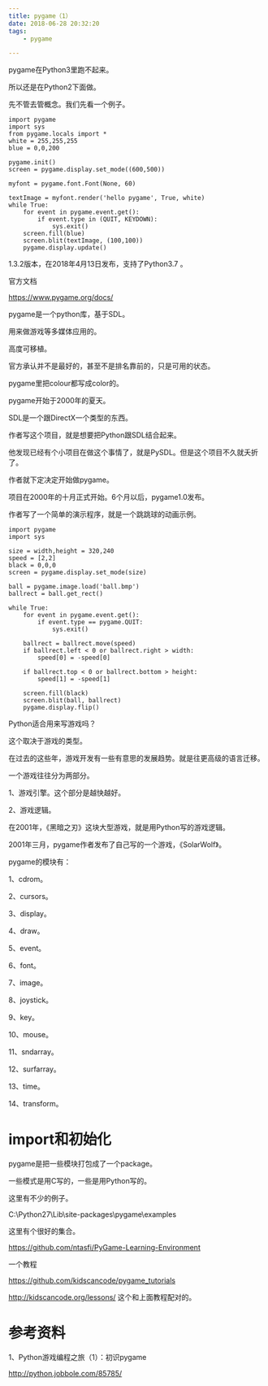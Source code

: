 ```yaml
---
title: pygame（1）
date: 2018-06-28 20:32:20
tags:
	- pygame

---
```




pygame在Python3里跑不起来。

所以还是在Python2下面做。

先不管去管概念。我们先看一个例子。

```
import pygame
import sys
from pygame.locals import *
white = 255,255,255
blue = 0,0,200

pygame.init()
screen = pygame.display.set_mode((600,500))

myfont = pygame.font.Font(None, 60)

textImage = myfont.render('hello pygame', True, white)
while True:
    for event in pygame.event.get():
        if event.type in (QUIT, KEYDOWN):
            sys.exit()
    screen.fill(blue)
    screen.blit(textImage, (100,100))
    pygame.display.update()
```



1.3.2版本，在2018年4月13日发布，支持了Python3.7 。



官方文档

https://www.pygame.org/docs/

pygame是一个python库，基于SDL。

用来做游戏等多媒体应用的。

高度可移植。

官方承认并不是最好的，甚至不是排名靠前的，只是可用的状态。

pygame里把colour都写成color的。

pygame开始于2000年的夏天。

SDL是一个跟DirectX一个类型的东西。

作者写这个项目，就是想要把Python跟SDL结合起来。

他发现已经有个小项目在做这个事情了，就是PySDL。但是这个项目不久就夭折了。

作者就下定决定开始做pygame。

项目在2000年的十月正式开始。6个月以后，pygame1.0发布。

作者写了一个简单的演示程序，就是一个跳跳球的动画示例。

```
import pygame
import sys

size = width,height = 320,240
speed = [2,2]
black = 0,0,0
screen = pygame.display.set_mode(size)

ball = pygame.image.load('ball.bmp')
ballrect = ball.get_rect()

while True:
    for event in pygame.event.get():
        if event.type == pygame.QUIT:
            sys.exit()

    ballrect = ballrect.move(speed)
    if ballrect.left < 0 or ballrect.right > width:
        speed[0] = -speed[0]

    if ballrect.top < 0 or ballrect.bottom > height:
        speed[1] = -speed[1]

    screen.fill(black)
    screen.blit(ball, ballrect)
    pygame.display.flip()
```

Python适合用来写游戏吗？

这个取决于游戏的类型。

在过去的这些年，游戏开发有一些有意思的发展趋势。就是往更高级的语言迁移。

一个游戏往往分为两部分。

1、游戏引擎。这个部分是越快越好。

2、游戏逻辑。

在2001年，《黑暗之刃》这块大型游戏，就是用Python写的游戏逻辑。

2001年三月，pygame作者发布了自己写的一个游戏，《SolarWolf》。



pygame的模块有：

1、cdrom。

2、cursors。

3、display。

4、draw。

5、event。

6、font。

7、image。

8、joystick。

9、key。

10、mouse。

11、sndarray。

12、surfarray。

13、time。

14、transform。

# import和初始化

pygame是把一些模块打包成了一个package。

一些模式是用C写的，一些是用Python写的。

这里有不少的例子。

C:\Python27\Lib\site-packages\pygame\examples



这里有个很好的集合。

https://github.com/ntasfi/PyGame-Learning-Environment

一个教程

https://github.com/kidscancode/pygame_tutorials

http://kidscancode.org/lessons/ 这个和上面教程配对的。



# 参考资料

1、Python游戏编程之旅（1）：初识pygame

http://python.jobbole.com/85785/